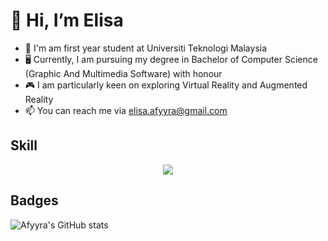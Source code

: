 # 👋 Hi, I’m Elisa
- 🏫 I'm am first year student at Universiti Teknologi Malaysia
- 🖥  Currently, I am pursuing my degree in Bachelor of Computer Science (Graphic And Multimedia Software) with honour
- 🎮 I am particularly keen on exploring Virtual Reality and Augmented Reality
- 📫 You can reach me via elisa.afyyra@gmail.com

## Skill
<p align="center">
  <a href="https://www.oracle.com/my/java/,https://learn.microsoft.com/en-us/cpp/cpp/?view=msvc-170">
    <img src="https://skillicons.dev/icons?i=java,cpp,vscode" />
  </a>
</p>


## Badges
![Afyyra's GitHub stats](https://github-readme-stats.vercel.app/api?username=Afyyra&show_icons=true&theme=tokyonight) 
 
<!---
Afyyra/Afyyra is a ✨ special ✨ repository because its `README.md` (this file) appears on your GitHub profile.
You can click the Preview link to take a look at your changes.
--->
